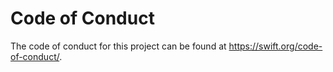 # Code of Conduct

The code of conduct for this project can be found at https://swift.org/code-of-conduct/.